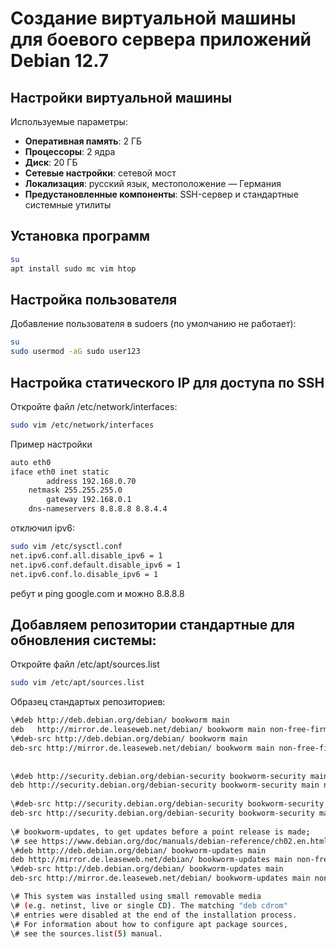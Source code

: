 # Создание виртуальной машины для боевого сервера приложений Debian 12.7

## Настройки виртуальной машины

Используемые параметры:
- **Оперативная память**: 2 ГБ
- **Процессоры**: 2 ядра
- **Диск**: 20 ГБ
- **Сетевые настройки**: сетевой мост
- **Локализация**: русский язык, местоположение — Германия
- **Предустановленные компоненты**: SSH-сервер и стандартные системные утилиты

## Установка программ

```bash
su
apt install sudo mc vim htop
```

## Настройка пользователя
Добавление пользователя в sudoers (по умолчанию не работает):

```bash
su
sudo usermod -aG sudo user123
```
## Настройка статического IP для доступа по SSH
Откройте файл /etc/network/interfaces:
```bash
sudo vim /etc/network/interfaces
```

Пример настройки	
```bash
auto eth0
iface eth0 inet static
		address 192.168.0.70
	netmask 255.255.255.0
		gateway 192.168.0.1
	dns-nameservers 8.8.8.8 8.8.4.4
```

отключил ipv6:
```bash
sudo vim /etc/sysctl.conf
net.ipv6.conf.all.disable_ipv6 = 1
net.ipv6.conf.default.disable_ipv6 = 1
net.ipv6.conf.lo.disable_ipv6 = 1
```

ребут и ping google.com и можно 8.8.8.8

## Добавляем репозитории стандартные для обновления системы:
Откройте файл /etc/apt/sources.list
```bash
sudo vim /etc/apt/sources.list
```
Образец стандартых репозиториев:
```bash
\#deb http://deb.debian.org/debian/ bookworm main
deb   http://mirror.de.leaseweb.net/debian/ bookworm main non-free-firmware
\#deb-src http://deb.debian.org/debian/ bookworm main
deb-src http://mirror.de.leaseweb.net/debian/ bookworm main non-free-firmware
	
	
\#deb http://security.debian.org/debian-security bookworm-security main
deb http://security.debian.org/debian-security bookworm-security main non-free-firmware
	
\#deb-src http://security.debian.org/debian-security bookworm-security main
deb-src http://security.debian.org/debian-security bookworm-security main non-free-firmware
	
\# bookworm-updates, to get updates before a point release is made;
\# see https://www.debian.org/doc/manuals/debian-reference/ch02.en.html#_updates_and_backports
\#deb http://deb.debian.org/debian/ bookworm-updates main
deb http://mirror.de.leaseweb.net/debian/ bookworm-updates main non-free-firmware
\#deb-src http://deb.debian.org/debian/ bookworm-updates main
deb-src http://mirror.de.leaseweb.net/debian/ bookworm-updates main non-free-firmware

\# This system was installed using small removable media
\# (e.g. netinst, live or single CD). The matching "deb cdrom"
\# entries were disabled at the end of the installation process.
\# For information about how to configure apt package sources,
\# see the sources.list(5) manual.
```
